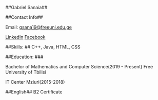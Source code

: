 ##Gabriel Sanaia##

##Contact Info##

Email: gsana19@freeuni.edu.ge

[LinkedIn](https://www.linkedin.com/in/gabriel-sanaia/) 
[Facebook](https://www.facebook.com/SanaiaGabriel/) 

##Skills: ##
C++, Java, HTML, CSS 

##Education: ###

 Bachelor of Mathematics and Computer Science(2019 - Present) Free University of Tbilisi

 IT Center Mziuri(2015-2018) 

##English##
B2 Certificate